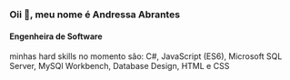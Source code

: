 ### Oii 👋, meu nome é Andressa Abrantes
#### Engenheira de Software 

minhas hard skills no momento são: C#, JavaScript (ES6), Microsoft SQL Server, MySQl Workbench, Database Design, HTML e CSS
